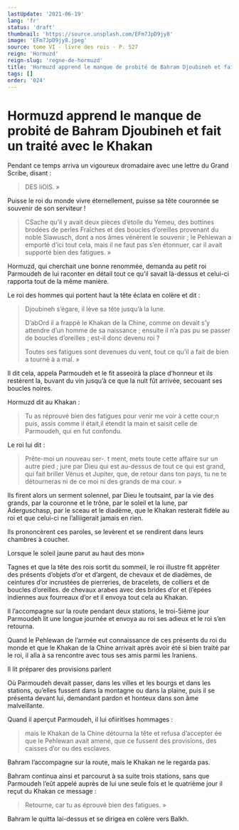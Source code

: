 ```yaml
---
lastUpdate: '2021-06-19'
lang: 'fr'
status: 'draft'
thumbnail: 'https://source.unsplash.com/EFm7JpD9jy8'
image: 'EFm7JpD9jy8.jpeg'
source: tome VI - livre des rois - P. 527
reign: 'Hormuzd'
reign-slug: 'regne-de-hormuzd'
title: 'Hormuzd apprend le manque de probité de Bahram Djoubineh et fait un traité avec le Khakan | Le Livre des Rois | Shâhnâmeh'
tags: []
order: '024'
---
```


<!-- LTeX: language=fr -->

# Hormuzd apprend le manque de probité de Bahram Djoubineh et fait un traité avec le Khakan

Pendant ce temps arriva un vigoureux dromadaire avec une lettre du Grand Scribe, disant :

> DES liOlS. »

Puisse le roi du monde vivre éternellement, puisse sa tête couronnée se souvenir de son serviteur !

> CSache qu’il y avait deux pièces d’étoile du Yemeu, des bottines brodées de perles Fraîches et des boucles d’oreilles provenant du noble Siawusch, dont a nos âmes vénèrent le souvenir ; le Pehlewan a emporté d’ici tout cela, mais il ne faut pas s’en étonnuer, car il avait supporté bien des fatigues. »

Hormuzd, qui cherchait une bonne renommée, demanda au petit roi Parmoudeh de lui raconter en détail tout ce qu’il savait là-dessus et celui-ci rapporta tout de la même manière.

Le roi des hommes qui portent haut la tête éclata en colère et dit :

> Djoubineh s’égare, il lève sa tête jusqu’à la lune.
>
> D’abOrd il a frappé le Khakan de la Chine, comme on devait s’y attendre d’un homme de sa naissance ; ensuite il n’a pas pu se passer de boucles d’oreilles ; est-il donc devenu roi ?
>
> Toutes ses fatigues sont devenues du vent, tout ce qu’il a fait de bien a tourné à a mal. »

Il dit cela, appela Parmoudeh et le fit asseoirà la place d’honneur et ils restèrent la, buvant du vin jusqu’à ce que la nuit fût arrivée, secouant ses boucles noires.

Hormuzd dit au Khakan :

> Tu as réprouvé bien des fatigues pour venir me voir à cette cour;n puis, assis comme il était,il étendit la main et saisit celle de Parmoudeh, qui en fut confondu.

Le roi lui dit :

> Prête-moi un nouveau ser-. t ment, mets toute cette affaire sur un autre pied ; jure par Dieu qui est au-dessus de tout ce qui est grand, qui fait briller Vénus et Jupiter, que, de retour dans ton pays, tu ne te détourneras ni de ce moi ni des grands de ma cour. »

Ils firent alors un serment solennel, par Dieu le toutsaint, par la vie des grands, par la couronne et le trône, par le soleil et la lune, par Aderguschasp, par le sceau et le diadème, que le Khakan resterait fidèle au roi et que celui-ci ne l’alliigerait jamais en rien.

Ils prononcèrent ces paroles, se levèrent et se rendirent dans leurs chambres à coucher.

Lorsque le soleil jaune parut au haut des mon»

Tagnes et que la tête des rois sortit du sommeil, le roi illustre fit apprêter des présents d’objets d’or et d’argent, de chevaux et de diadèmes, de ceintures d’or incrustées de pierreries, de bracelets, de colliers et de boucles d’oreilles. de chevaux arabes avec des brides d’or et (l’épées indiennes aux fourreaux d’or et il envoya tout cela au Khakan.

Il l’accompagne sur la route pendant deux stations, le troi-5ième jour Parmoudeh lit une longue journée et envoya au roi ses adieux et le roi s’en retourna.

Quand le Pehlewan de l’armée eut connaissance de ces présents du roi du monde et que le Khakan de la Chine arrivait après avoir été si bien traité par le roi, il alla à sa rencontre avec tous ses amis parmi les Iraniens.

Il lit préparer des provisions parlent

Où Parmoudeh devait passer, dans les villes et les bourgs et dans les stations, qu’elles fussent dans la montagne ou dans la plaine, puis il se présenta devant lui, demandant pardon et honteux dans son âme malveillante.

Quand il aperçut Parmoudeh, il lui ofiiritlses hommages :

> mais le Khakan de la Chine détourna la tête et refusa d’accepter ée que le Pehlewan avait amené, que ce fussent des provisions, des caisses d’or ou des esclaves.

Bahram l’accompagne sur la route, mais le Khakan ne le regarda pas.

Bahram continua ainsi et parcourut à sa suite trois stations, sans que Parmoudeh l’eût appelé auprès de lui une seule fois et le quatrième jour il reçut du Khakan ce message :

> Retourne, car tu as éprouvé bien des fatigues. »

Bahram le quitta lai-dessus et se dirigea en colère vers Balkh.
